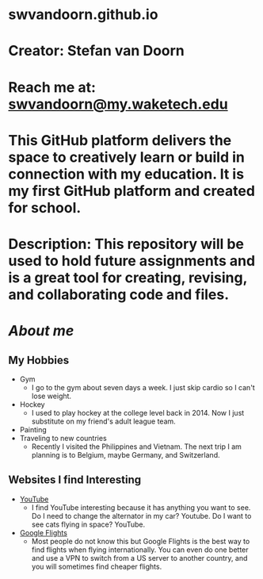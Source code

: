 # swvandoorn.github.io
# Creator: Stefan van Doorn
# Reach me at: swvandoorn@my.waketech.edu
# This GitHub platform delivers the space to creatively learn or build in connection with my education. It is my first GitHub platform and created for school. 
# Description: This repository will be used to hold future assignments and is a great tool for creating, revising, and collaborating code and files.

# **_About me_**
## **My Hobbies**
  * Gym
    - I go to the gym about seven days a week. I just skip cardio so I can't lose weight.
  * Hockey
    - I used to play hockey at the college level back in 2014. Now I just substitute on my friend's adult league team.
  * Painting
  * Traveling to new countries
    - Recently I visited the Philippines and Vietnam. The next trip I am planning is to Belgium, maybe Germany, and Switzerland.
## **Websites I find Interesting**
  * [YouTube](https://www.youtube.com)  
    - I find YouTube interesting because it has anything you want to see. Do I need to change the alternator in my car? Youtube. Do I want to see cats flying in space? YouTube.
  * [Google Flights](https://www.google.com/travel/flights?gl=US&hl=en-US)  
    - Most people do not know this but Google Flights is the best way to find flights when flying internationally. You can even do one better and use a VPN to switch from a US server to another country, and you will sometimes find cheaper flights.